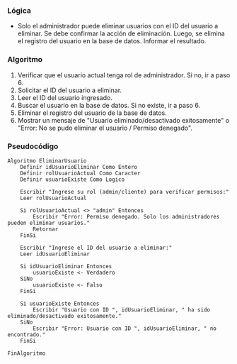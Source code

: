 ### Lógica

* Solo el administrador puede eliminar usuarios con el ID del usuario a eliminar. Se debe confirmar la acción de eliminación. Luego, se elimina el registro del usuario en la base de datos. Informar el resultado.

### Algoritmo

1. Verificar que el usuario actual tenga rol de administrador. Si no, ir a paso 6.
2. Solicitar el ID del usuario a eliminar.
3. Leer el ID del usuario ingresado.
4. Buscar el usuario en la base de datos. Si no existe, ir a paso 6.
5. Eliminar el registro del usuario de la base de datos.
6. Mostrar un mensaje de "Usuario eliminado/desactivado exitosamente" o "Error: No se pudo eliminar el usuario / Permiso denegado".

### Pseudocódigo

```
Algoritmo EliminarUsuario
    Definir idUsuarioEliminar Como Entero
    Definir rolUsuarioActual Como Caracter
    Definir usuarioExiste Como Logico

    Escribir "Ingrese su rol (admin/cliente) para verificar permisos:"
    Leer rolUsuarioActual

    Si rolUsuarioActual <> "admin" Entonces
        Escribir "Error: Permiso denegado. Solo los administradores pueden eliminar usuarios."
        Retornar
    FinSi

    Escribir "Ingrese el ID del usuario a eliminar:"
    Leer idUsuarioEliminar

    Si idUsuarioEliminar Entonces
        usuarioExiste <- Verdadero
    SiNo
        usuarioExiste <- Falso
    FinSi

    Si usuarioExiste Entonces
        Escribir "Usuario con ID ", idUsuarioEliminar, " ha sido eliminado/desactivado exitosamente."
    SiNo
        Escribir "Error: Usuario con ID ", idUsuarioEliminar, " no encontrado."
    FinSi

FinAlgoritmo
```